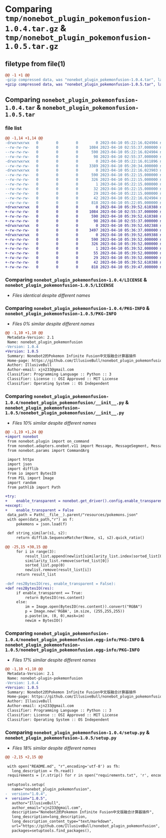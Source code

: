 # Comparing `tmp/nonebot_plugin_pokemonfusion-1.0.4.tar.gz` & `tmp/nonebot_plugin_pokemonfusion-1.0.5.tar.gz`

## filetype from file(1)

```diff
@@ -1 +1 @@
-gzip compressed data, was "nonebot_plugin_pokemonfusion-1.0.4.tar", last modified: Mon Apr 10 05:22:16 2023, max compression
+gzip compressed data, was "nonebot_plugin_pokemonfusion-1.0.5.tar", last modified: Mon Apr 10 05:39:52 2023, max compression
```

## Comparing `nonebot_plugin_pokemonfusion-1.0.4.tar` & `nonebot_plugin_pokemonfusion-1.0.5.tar`

### file list

```diff
@@ -1,14 +1,14 @@
-drwxrwxrwx   0        0        0        0 2023-04-10 05:22:16.024904 nonebot_plugin_pokemonfusion-1.0.4/
--rw-rw-rw-   0        0        0     1084 2023-04-10 02:55:37.000000 nonebot_plugin_pokemonfusion-1.0.4/LICENSE
--rw-rw-rw-   0        0        0      590 2023-04-10 05:22:16.024904 nonebot_plugin_pokemonfusion-1.0.4/PKG-INFO
--rw-rw-rw-   0        0        0       98 2023-04-10 02:55:37.000000 nonebot_plugin_pokemonfusion-1.0.4/README.md
-drwxrwxrwx   0        0        0        0 2023-04-10 05:22:16.011896 nonebot_plugin_pokemonfusion-1.0.4/nonebot_plugin_pokemonfusion/
--rw-rw-rw-   0        0        0     3389 2023-04-10 05:20:34.000000 nonebot_plugin_pokemonfusion-1.0.4/nonebot_plugin_pokemonfusion/__init__.py
-drwxrwxrwx   0        0        0        0 2023-04-10 05:22:16.023903 nonebot_plugin_pokemonfusion-1.0.4/nonebot_plugin_pokemonfusion.egg-info/
--rw-rw-rw-   0        0        0      590 2023-04-10 05:22:15.000000 nonebot_plugin_pokemonfusion-1.0.4/nonebot_plugin_pokemonfusion.egg-info/PKG-INFO
--rw-rw-rw-   0        0        0      326 2023-04-10 05:22:15.000000 nonebot_plugin_pokemonfusion-1.0.4/nonebot_plugin_pokemonfusion.egg-info/SOURCES.txt
--rw-rw-rw-   0        0        0        1 2023-04-10 05:22:15.000000 nonebot_plugin_pokemonfusion-1.0.4/nonebot_plugin_pokemonfusion.egg-info/dependency_links.txt
--rw-rw-rw-   0        0        0       32 2023-04-10 05:22:15.000000 nonebot_plugin_pokemonfusion-1.0.4/nonebot_plugin_pokemonfusion.egg-info/requires.txt
--rw-rw-rw-   0        0        0       29 2023-04-10 05:22:15.000000 nonebot_plugin_pokemonfusion-1.0.4/nonebot_plugin_pokemonfusion.egg-info/top_level.txt
--rw-rw-rw-   0        0        0       42 2023-04-10 05:22:16.024904 nonebot_plugin_pokemonfusion-1.0.4/setup.cfg
--rw-rw-rw-   0        0        0      818 2023-04-10 05:22:05.000000 nonebot_plugin_pokemonfusion-1.0.4/setup.py
+drwxrwxrwx   0        0        0        0 2023-04-10 05:39:52.610388 nonebot_plugin_pokemonfusion-1.0.5/
+-rw-rw-rw-   0        0        0     1084 2023-04-10 02:55:37.000000 nonebot_plugin_pokemonfusion-1.0.5/LICENSE
+-rw-rw-rw-   0        0        0      590 2023-04-10 05:39:52.610388 nonebot_plugin_pokemonfusion-1.0.5/PKG-INFO
+-rw-rw-rw-   0        0        0       98 2023-04-10 02:55:37.000000 nonebot_plugin_pokemonfusion-1.0.5/README.md
+drwxrwxrwx   0        0        0        0 2023-04-10 05:39:52.602388 nonebot_plugin_pokemonfusion-1.0.5/nonebot_plugin_pokemonfusion/
+-rw-rw-rw-   0        0        0     3497 2023-04-10 05:36:37.000000 nonebot_plugin_pokemonfusion-1.0.5/nonebot_plugin_pokemonfusion/__init__.py
+drwxrwxrwx   0        0        0        0 2023-04-10 05:39:52.609388 nonebot_plugin_pokemonfusion-1.0.5/nonebot_plugin_pokemonfusion.egg-info/
+-rw-rw-rw-   0        0        0      590 2023-04-10 05:39:52.000000 nonebot_plugin_pokemonfusion-1.0.5/nonebot_plugin_pokemonfusion.egg-info/PKG-INFO
+-rw-rw-rw-   0        0        0      326 2023-04-10 05:39:52.000000 nonebot_plugin_pokemonfusion-1.0.5/nonebot_plugin_pokemonfusion.egg-info/SOURCES.txt
+-rw-rw-rw-   0        0        0        1 2023-04-10 05:39:52.000000 nonebot_plugin_pokemonfusion-1.0.5/nonebot_plugin_pokemonfusion.egg-info/dependency_links.txt
+-rw-rw-rw-   0        0        0       55 2023-04-10 05:39:52.000000 nonebot_plugin_pokemonfusion-1.0.5/nonebot_plugin_pokemonfusion.egg-info/requires.txt
+-rw-rw-rw-   0        0        0       29 2023-04-10 05:39:52.000000 nonebot_plugin_pokemonfusion-1.0.5/nonebot_plugin_pokemonfusion.egg-info/top_level.txt
+-rw-rw-rw-   0        0        0       42 2023-04-10 05:39:52.610388 nonebot_plugin_pokemonfusion-1.0.5/setup.cfg
+-rw-rw-rw-   0        0        0      818 2023-04-10 05:39:47.000000 nonebot_plugin_pokemonfusion-1.0.5/setup.py
```

### Comparing `nonebot_plugin_pokemonfusion-1.0.4/LICENSE` & `nonebot_plugin_pokemonfusion-1.0.5/LICENSE`

 * *Files identical despite different names*

### Comparing `nonebot_plugin_pokemonfusion-1.0.4/PKG-INFO` & `nonebot_plugin_pokemonfusion-1.0.5/PKG-INFO`

 * *Files 0% similar despite different names*

```diff
@@ -1,10 +1,10 @@
 Metadata-Version: 2.1
 Name: nonebot_plugin_pokemonfusion
-Version: 1.0.4
+Version: 1.0.5
 Summary: Nonebot2的Pokemon Infinite Fusion中文版融合计算器插件
 Home-page: https://github.com/IllusiveBull/nonebot_plugin_pokemonfusion
 Author: IllusiveBull
 Author-email: xjn233@gmail.com
 Classifier: Programming Language :: Python :: 3
 Classifier: License :: OSI Approved :: MIT License
 Classifier: Operating System :: OS Independent
```

### Comparing `nonebot_plugin_pokemonfusion-1.0.4/nonebot_plugin_pokemonfusion/__init__.py` & `nonebot_plugin_pokemonfusion-1.0.5/nonebot_plugin_pokemonfusion/__init__.py`

 * *Files 10% similar despite different names*

```diff
@@ -1,19 +1,24 @@
+import nonebot
 from nonebot.plugin import on_command
 from nonebot.adapters.onebot.v11 import Message, MessageSegment, MessageEvent
 from nonebot.params import CommandArg
 
 import httpx
 import json
 import difflib
 from io import BytesIO
 from PIL import Image
 import random
 from pathlib import Path
 
+try:
+    enable_transparent = nonebot.get_driver().config.enable_transparent
+except:
+    enable_transparent = False
 data_path = Path(__file__).parent/"resources/pokemons.json"
 with open(data_path,"r") as f:
     pokemons = json.load(f)
 
 def string_similar(s1, s2):
     return difflib.SequenceMatcher(None, s1, s2).quick_ratio()
 
@@ -25,15 +30,15 @@
     for i in range(3):
         result_list.append(newlist[similarity_list.index(sorted_list[0])])
         similarity_list.remove(sorted_list[0])
         sorted_list.pop(0)
         newlist.remove(result_list[i])
     return result_list
 
-def res2BytesIO(res, enable_transparent = False):
+def res2BytesIO(res):
     if enable_transparent == True:
         return BytesIO(res.content)
     else:
         im = Image.open(BytesIO(res.content)).convert("RGBA")
         p = Image.new('RGBA', im.size, (255,255,255))
         p.paste(im, (0, 0),mask=im)
         newim = BytesIO()
```

### Comparing `nonebot_plugin_pokemonfusion-1.0.4/nonebot_plugin_pokemonfusion.egg-info/PKG-INFO` & `nonebot_plugin_pokemonfusion-1.0.5/nonebot_plugin_pokemonfusion.egg-info/PKG-INFO`

 * *Files 17% similar despite different names*

```diff
@@ -1,10 +1,10 @@
 Metadata-Version: 2.1
 Name: nonebot-plugin-pokemonfusion
-Version: 1.0.4
+Version: 1.0.5
 Summary: Nonebot2的Pokemon Infinite Fusion中文版融合计算器插件
 Home-page: https://github.com/IllusiveBull/nonebot_plugin_pokemonfusion
 Author: IllusiveBull
 Author-email: xjn233@gmail.com
 Classifier: Programming Language :: Python :: 3
 Classifier: License :: OSI Approved :: MIT License
 Classifier: Operating System :: OS Independent
```

### Comparing `nonebot_plugin_pokemonfusion-1.0.4/setup.py` & `nonebot_plugin_pokemonfusion-1.0.5/setup.py`

 * *Files 18% similar despite different names*

```diff
@@ -2,15 +2,15 @@
 
 with open("README.md", "r",encoding='utf-8') as fh:
   long_description = fh.read()
 requirements = [r.strip() for r in open("requirements.txt", 'r', encoding='utf-8').readlines()]
 
 setuptools.setup(
   name="nonebot_plugin_pokemonfusion",
-  version="1.0.4",
+  version="1.0.5",
   author="IllusiveBull",
   author_email="xjn233@gmail.com",
   description="Nonebot2的Pokemon Infinite Fusion中文版融合计算器插件",
   long_description=long_description,
   long_description_content_type="text/markdown",
   url="https://github.com/IllusiveBull/nonebot_plugin_pokemonfusion",
   packages=setuptools.find_packages(),
```

